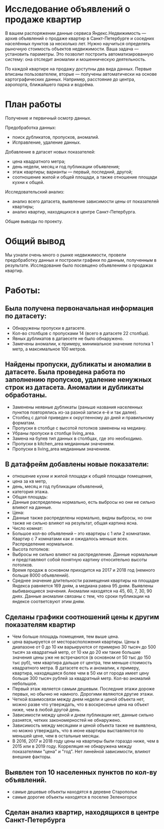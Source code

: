 # Исследование объявлений о продаже квартир
В вашем распоряжении данные сервиса Яндекс.Недвижимость — архив объявлений о продаже квартир в Санкт-Петербурге и соседних населённых пунктов за несколько лет. Нужно научиться определять рыночную стоимость объектов недвижимости. Ваша задача — установить параметры. Это позволит построить автоматизированную систему: она отследит аномалии и мошенническую деятельность.

По каждой квартире на продажу доступны два вида данных. Первые вписаны пользователем, вторые — получены автоматически на основе картографических данных. Например, расстояние до центра, аэропорта, ближайшего парка и водоёма.

# План работы

Получение и первичный осмотр данных.

Предобработка данных:
- поиск дубликатов, пропусков, аномалий.
- Исправление, удаление данных.

Добавление в датасет новых показателей:
- цена квадратного метра;
- день недели, месяц и год публикации объявления;
- этаж квартиры; варианты — первый, последний, другой;
- соотношение жилой и общей площади, а также отношение площади кухни к общей.

Исследовательский анализ:
- анализ всего датасета, выявление зависимости цены от показателей квартиры;
- анализ квартир, находящихся в центре Санкт-Петербурга.

Общие выводы по проекту.

# Общий вывод
Мы узнали очень много о рынке недвижимости, провели предобработку данных и построили графики по данным, полученным в результате. Исследование было посвящено объявлениям о продажах квартир.

# Работы:

## Была получена первоначальная информация по датасету:
- Обнаружены пропуски в датасете.
- Кол-во столбцов с пропусками 14 (всего в датасете 22 столбца).
- Явных дубликатов в датаесете не было обнаружено.
- Замечены аномалии, к примеру, минимальное значение потолка 1 метр, а максимальное 100 метров.
## Найдены пропуски, дубликаты и аномалии в датасете. Была проведена работа по заполнению пропусков, удаление ненужных строк из датасета. Аномалии и дубликаты обработаны.
- Заменены неявные дубликаты (раньше названия населенных пунктов повторялись из-за разной записи е-ё и так далее).
- Столбец с датой приведен к округленному до дней и правильному форматам.
- Пропуски в столбце с высотой потолков заменены на медиану.
- Убраны пропуски в столбце living_area.
- Замена на булев тип данных в столбцах, где это необходимо.
- Пропуски в kitchen_area медианным значением.
- Пропуски в living_area медианным значением.

## В датафрейм добавлены новые показатели:
- отношение кухни и жилой площади к общей площади помещения,
- цена за кв метр,
- день, месяц и год публикации объявлений,
- категория этажа.
- Общая площадь:
- Данные распределены нормально, есть выбросы но они не сильно влияют на данные.
- Цена:
- Данные также распределены нормально, видны выбросы, но они также не сильно влияют на результат, общая картина ясна.
- Число комнат:
- Большое кол-во объявлений – это квартиры с 1 или 2 комнатами. Квартир с 7 комнатами как и ожидалось меньше всех. Распределение нормальное.
- Высота потолков:
- Выбросы не сильно влияют на распределение. Данные нормальные и представляют собой понятную картину относительно высоты потолков.
- Время продаж в основном приходится на 2017 и 2018 год (немного больше 8000 объявлений).
- Среднее значение длительности размещения квартиры на площадке Яндекса равняется 169 дням, а медиана равна 95 дням. Выявлены выбивающиеся значения. Аномалии находятся на 45, 60, 7, 30, 90 днях. Данные аномалии связаны с тем, что сроки публикации на яндексе соответсвуют этим дням.

## Сделаны графики соотношений цены к другим показателям квартир
- Чем больше площадь помещения, тем выше цена.
- цена варьируется от месторасположения квартиры. Цены в диапазоне от 0 до 10 км варьируются от примерно 30 тысяч до 500 тысяч за квадратный метр, от 10 км до 20 км такие большие значения цены уже не встречаются (в основном от 50 тыс до 150 тыс руб), чем квартира дальше от центра, тем меньше стоимость квадратного метра. В датасете есть и аномалии, к примеру, квартира, находящаяся более чем в 50 км от города имеет цену больше 300 тысяч рублей за квадратный метр. Кол-во аномалий небольшое.
- Первый этаж является самым дешевым. Последние этажи дороже первых, но обычно не намного. Дорогими являются другие этажи.
- Четкой взаимосвязи между днем недели и ценой объекта нет, можно разве что утверждать, что в воскресенье цена на объект ниже, чем в любой другой день.
- Зависимости между ценой и днем публикации нет, данные сильно разнятся, четких закономерностей не обнаружено.
- Зависимость между месяцами и ценой объекта также не выявлена, но можно утверждать, что в июне квартиры выставляются по меньшей цене, чем в остальные месяцы.
- В 2016, 2017 и 2018 году цены на квартиры были гораздо ниже, чем в 2015 или в 2019 году. Корреляция не обнаружена между показателями "цена" и "год". Нет линейной зависимости, влияют внешние факторы.
## Выявлен топ 10 населенных пунктов по кол-ву объявлений.
- самые дешевые объекты находятся в деревне Старополье
- самые дорогие объекты находятся в поселке Зеленогорск
## Сделан анализ квартир, находящихся в центре Санкт-Петербурга
 
